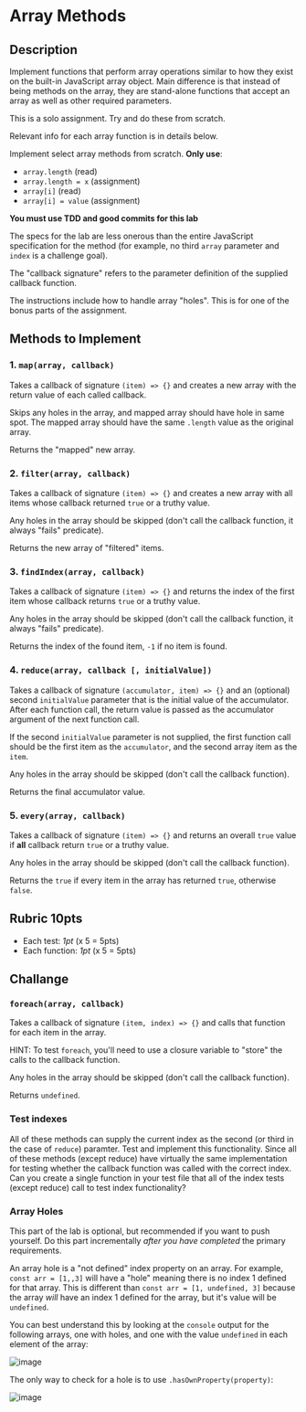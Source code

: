 Array Methods
===

## Description

Implement functions that perform array operations similar to how they exist on the built-in JavaScript array object. Main difference is that instead of being methods on the array, they are stand-alone functions that accept an array as well as 
other required parameters.

This is a solo assignment. Try and do these from scratch. 

Relevant info for each array function is in details below.

Implement select array methods from scratch. **Only use**:
* `array.length` (read)
* `array.length = x` (assignment)
* `array[i]` (read)
* `array[i] = value` (assignment)

**You must use TDD and good commits for this lab**

The specs for the lab are less onerous than the entire JavaScript specification for the 
method (for example, no third `array` parameter and `index` is a challenge goal). 

The "callback signature" refers to the parameter definition of the supplied callback function.

The instructions include how to handle array "holes". This is for one of the bonus parts of the assignment.

## Methods to Implement

### 1. `map(array, callback)`

Takes a callback of signature `(item) => {}` 
and creates a new array with the return value of each called callback. 

Skips any holes in the array, and mapped array should have hole in same spot. The mapped array should have
the same `.length` value as the original array.

Returns the "mapped" new array.

### 2. `filter(array, callback)`

Takes a callback of signature `(item) => {}` 
and creates a new array with all items whose callback returned `true` or a truthy value. 

Any holes in the array should be skipped (don't call the callback function, it always "fails" predicate).

Returns the new array of "filtered" items.

### 3. `findIndex(array, callback)`

Takes a callback of signature `(item) => {}` 
and returns the index of the first item whose callback returns `true` or a truthy value.

Any holes in the array should be skipped (don't call the callback function, it always "fails" predicate).

Returns the index of the found item, `-1` if no item is found.

### 4. `reduce(array, callback [, initialValue])`

Takes a callback of signature `(accumulator, item) => {}` and an (optional) 
second `initialValue` parameter that is the initial value of the accumulator. After each function
call, the return value is passed as the accumulator argument of the next function call.

If the second `initialValue` parameter is not supplied, the first function call should be the 
first item as the `accumulator`, and the second array item as the `item`.

Any holes in the array should be skipped (don't call the callback function).

Returns the final accumulator value.

### 5. `every(array, callback)`

Takes a callback of signature `(item) => {}` 
and returns an overall `true` value if **all** callback return `true` or a truthy value.

Any holes in the array should be skipped (don't call the callback function).

Returns the `true` if every item in the array has returned `true`, otherwise `false`.

## Rubric **10pts**
* Each test: *1pt* (x 5 = 5pts)
* Each function: *1pt* (x 5 = 5pts)

## Challange

### `foreach(array, callback)`

Takes a callback of signature `(item, index) => {}` 
and calls that function for each item in the array.

HINT: To test `foreach`, you'll need to use a closure variable to "store" the calls to the callback function.

Any holes in the array should be skipped (don't call the callback function).

Returns `undefined`.

### Test indexes

All of these methods can supply the current index as the second (or third in the case of `reduce`) paramter. Test and
implement this functionality. Since all of these methods (except reduce) have virtually the same implementation for testing whether the callback function was called with the correct index. Can you create a single function in your test file that
all of the index tests (except reduce) call to test index functionality?

### Array Holes

This part of the lab is optional, but recommended if you want to push yourself. Do this part incrementally 
_after you have completed_ the primary requirements.

An array hole is a "not defined" index property on an array. For example, `const arr = [1,,3]` 
will have a "hole" meaning there is no index 1 defined for that array. 
This is different than `const arr = [1, undefined, 3]` because the array _will_ have an index 1 defined for 
the array, but it's value will be `undefined`.

You can best understand this by looking at the `console` output for the following arrays, 
one with holes, and one with the value `undefined` in each element of the array:

![image](https://cloud.githubusercontent.com/assets/478864/26217500/7e1a2c96-3bbc-11e7-9afb-0a5f51cb68c7.png)

The only way to check for a hole is to use `.hasOwnProperty(property)`:

![image](https://cloud.githubusercontent.com/assets/478864/26217549/a467d920-3bbc-11e7-9fb6-af2bcd470a52.png)
